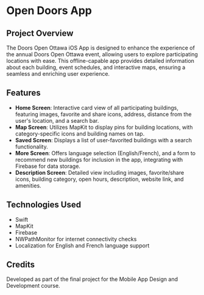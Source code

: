 # Open Doors App

## Project Overview
The Doors Open Ottawa iOS App is designed to enhance the experience of the annual Doors Open Ottawa event, allowing users to explore participating locations with ease. This offline-capable app provides detailed information about each building, event schedules, and interactive maps, ensuring a seamless and enriching user experience.

## Features
- **Home Screen**: Interactive card view of all participating buildings, featuring images, favorite and share icons, address, distance from the user's location, and a search bar.
- **Map Screen**: Utilizes MapKit to display pins for building locations, with category-specific icons and building names on tap.
- **Saved Screen**: Displays a list of user-favorited buildings with a search functionality.
- **More Screen**: Offers language selection (English/French), and a form to recommend new buildings for inclusion in the app, integrating with Firebase for data storage.
- **Description Screen**: Detailed view including images, favorite/share icons, building category, open hours, description, website link, and amenities.

## Technologies Used
- Swift
- MapKit
- Firebase
- NWPathMonitor for internet connectivity checks
- Localization for English and French language support

## Credits
Developed as part of the final project for the Mobile App Design and Development course.




